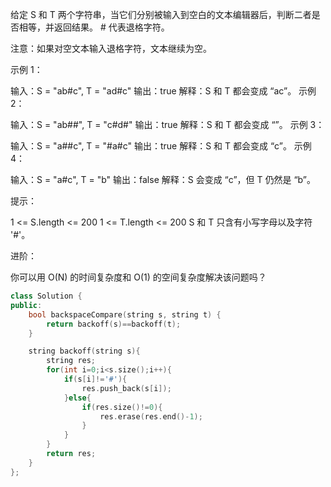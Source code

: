 给定 S 和 T 两个字符串，当它们分别被输入到空白的文本编辑器后，判断二者是否相等，并返回结果。 # 代表退格字符。

注意：如果对空文本输入退格字符，文本继续为空。

 

示例 1：

输入：S = "ab#c", T = "ad#c"
输出：true
解释：S 和 T 都会变成 “ac”。
示例 2：

输入：S = "ab##", T = "c#d#"
输出：true
解释：S 和 T 都会变成 “”。
示例 3：

输入：S = "a##c", T = "#a#c"
输出：true
解释：S 和 T 都会变成 “c”。
示例 4：

输入：S = "a#c", T = "b"
输出：false
解释：S 会变成 “c”，但 T 仍然是 “b”。


提示：

1 <= S.length <= 200
1 <= T.length <= 200
S 和 T 只含有小写字母以及字符 '#'。


进阶：

你可以用 O(N) 的时间复杂度和 O(1) 的空间复杂度解决该问题吗？

```cpp
class Solution {
public:
    bool backspaceCompare(string s, string t) {
        return backoff(s)==backoff(t);
    }

    string backoff(string s){
        string res;
        for(int i=0;i<s.size();i++){
            if(s[i]!='#'){
                res.push_back(s[i]);
            }else{
                if(res.size()!=0){
                    res.erase(res.end()-1);
                }
            }
        }
        return res;
    }
};
```

